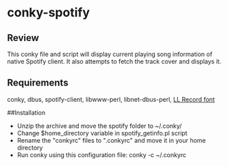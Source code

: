 # conky-spotify

## Review 
This conky file and script will display current playing song information of native Spotify client. It also attempts to fetch the track cover and displays it.

## Requirements
conky, dbus, spotify-client, libwww-perl, libnet-dbus-perl, [LL Record font](http://www.dafont.com/ll-record.font)

##Installation
* Unzip the archive and move the spotify folder to ~/.conky/
* Change $home_directory variable in spotify_getinfo.pl script
* Rename the "conkyrc" files to ".conkyrc" and move it in your home directory
* Run conky using this configuration file: conky -c ~/.conkyrc
